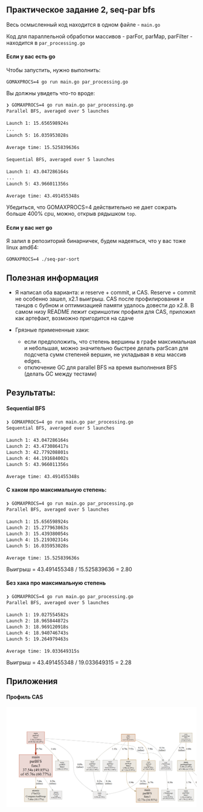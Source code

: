 ## Практическое задание 2, seq-par bfs

Весь осмысленный код находится в одном файле - `main.go`

Код для параллельной обработки массивов - parFor, parMap, parFilter - находится в `par_processing.go`

#### Если у вас есть go

Чтобы запустить, нужно выполнить:

```
GOMAXPROCS=4 go run main.go par_processing.go
```

Вы должны увидеть что-то вроде:
```
❯ GOMAXPROCS=4 go run main.go par_processing.go
Parallel BFS, averaged over 5 launches

Launch 1: 15.656598924s
...
Launch 5: 16.035953028s

Average time: 15.525839636s

Sequential BFS, averaged over 5 launches

Launch 1: 43.047286164s
...
Launch 5: 43.966011356s

Average time: 43.491455348s
```

Убедиться, что GOMAXPROCS=4 действительно не дает сожрать больше 400% cpu, можно, открыв рядышком `top`.

#### Если у вас нет go

Я залил в репозиторий бинарничек, будем надеяться, что у вас тоже linux amd64:

```
GOMAXPROCS=4 ./seq-par-sort
```

## Полезная информация

- Я написал оба варианта: и reserve + commit, и CAS. Reserve + commit не особенно зашел, x2.1 выигрыш. CAS 
  после профилирования и танцов с бубном и оптимизацией памяти удалось довести до x2.8. В самом низу README 
  лежит скриншотик профиля для CAS, приложил как артефакт, возможно пригодится на сдаче

- Грязные примененные хаки:
    - если предположить, что степень вершины в графе максимальная и небольшая, можно значительно быстрее делать 
      parScan для подсчета сумм степеней вершин, не укладывая в кеш массив edges.
    - отключение GC для parallel BFS на время выполнения BFS (делать GC между тестами)


## Результаты:

#### Sequential BFS

```
❯ GOMAXPROCS=4 go run main.go par_processing.go
Sequential BFS, averaged over 5 launches

Launch 1: 43.047286164s
Launch 2: 43.473086417s
Launch 3: 42.779208801s
Launch 4: 44.191684002s
Launch 5: 43.966011356s

Average time: 43.491455348s
```

#### С хаком про максимальную степень:

```
❯ GOMAXPROCS=4 go run main.go par_processing.go
Parallel BFS, averaged over 5 launches

Launch 1: 15.656598924s
Launch 2: 15.277963863s
Launch 3: 15.439380054s
Launch 4: 15.219302314s
Launch 5: 16.035953028s

Average time: 15.525839636s
```

Выигрыш = 43.491455348 / 15.525839636 = 2.80


#### Без хака про максимальную степень
```
❯ GOMAXPROCS=4 go run main.go par_processing.go
Parallel BFS, averaged over 5 launches

Launch 1: 19.027554582s
Launch 2: 18.965844872s
Launch 3: 18.969120918s
Launch 4: 18.940746743s
Launch 5: 19.264979463s

Average time: 19.033649315s
```

Выигрыш = 43.491455348 / 19.033649315 = 2.28



## Приложения

#### Профиль CAS

![Профилирование CAS](./pasted_img_20231218140333.png)
